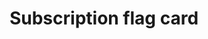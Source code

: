 ---
layout: pattern
categories:
title: Subscription flag card
type: 
permalink: /patterns/card/card-flag-subscription/
description: |
  This "flag" card has the image positioned on the left . The example in the html below shows how to apply. To see an example with the image with padding, see the [right flag](/patterns/card/card-flag-media-right-inset/). _see more details on functionality on the [default card](/patterns/card) page_
overview: This "flag" card has the image positioned on the left with the image at full height.

usa-link: "https://designsystem.digital.gov/components/card/"
cards:
  - title: Card 1
    content: card 1 content
    button: Learn more about card 1
    img: https://designsystem.digital.gov/img/introducing-uswds-2-0/built-to-grow--alt.jpg
    alt: placeholder image
yml: |
  
  cards:
  - title: Card 1
    content: card 1 content
    button: Learn more about card 1
    img: https://designsystem.digital.gov/img/introducing-uswds-2-0/built-to-grow--alt.jpg
    alt: placeholder image

jekyll: |

  "{% include patterns/card/card-flag-subscription-jk.md %}"
### Paths to view design and code... 
## designimg: can be used to show an image of the design until a coded version can be created. The htmlpath & csspath should be located in the pattens folder. Read more about creating coded components in /docs/creating-patterns 
# designimg: 
htmlpath: patterns/card/card-flag-subscription.md
csspath: patterns/card/index.scss
---